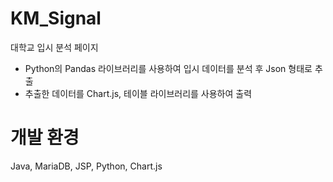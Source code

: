 # KM_Signal
대학교 입시 분석 페이지
- Python의 Pandas 라이브러리를 사용하여 입시 데이터를 분석 후 Json 형태로 추출
- 추출한 데이터를 Chart.js, 테이블 라이브러리를 사용하여 출력
# 개발 환경 
Java, MariaDB, JSP, Python, Chart.js
